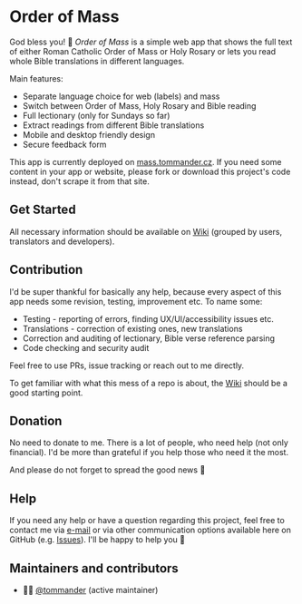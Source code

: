 # Order of Mass

God bless you! :pray: *Order of Mass* is a simple web app that shows the full text of either Roman Catholic Order of Mass or Holy Rosary or lets you read whole Bible translations in different languages.

Main features:

 * Separate language choice for web (labels) and mass
 * Switch between Order of Mass, Holy Rosary and Bible reading
 * Full lectionary (only for Sundays so far)
 * Extract readings from different Bible translations
 * Mobile and desktop friendly design
 * Secure feedback form

This app is currently deployed on [mass.tommander.cz](https://mass.tommander.cz). If you need some content in your app or website, please fork or download this project's code instead, don't scrape it from that site.

## Get Started

All necessary information should be available on [Wiki](https://github.com/tommander/catholic-mass/wiki/) (grouped by users, translators and developers).

## Contribution

I'd be super thankful for basically any help, because every aspect of this app needs some revision, testing, improvement etc. To name some:

 * Testing - reporting of errors, finding UX/UI/accessibility issues etc.
 * Translations - correction of existing ones, new translations
 * Correction and auditing of lectionary, Bible verse reference parsing
 * Code checking and security audit

Feel free to use PRs, issue tracking or reach out to me directly.

To get familiar with what this mess of a repo is about, the [Wiki](https://github.com/tommander/catholic-mass/wiki) should be a good starting point.

## Donation

No need to donate to me. There is a lot of people, who need help (not only financial). I'd be more than grateful if you help those who need it the most.

And please do not forget to spread the good news :pray:

## Help

If you need any help or have a question regarding this project, feel free to contact me via [e-mail](mailto:tommander@tommander.cz) or via other communication options available here on GitHub (e.g. [Issues](https://github.com/tommander/catholic-mass/issues)). I'll be happy to help you :handshake:

## Maintainers and contributors

- :man_office_worker: [@tommander](https://github.com/tommander) (active maintainer)
